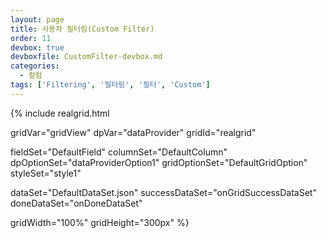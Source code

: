 ```yaml
---
layout: page
title: 사용자 필터링(Custom Filter)
order: 11
devbox: true
devboxfile: CustomFilter-devbox.md
categories:
  - 컬럼
tags: ['Filtering', '필터링', '필터', 'Custom']
---
```


<script>
var onGridSuccessDataSet = function(data, textStatus, jqXHR) {
	dataProvider.setRows(data);
}

var onDoneDataSet = function() {

}

function setCustomFilter(){
	if ($("#customerText").val() == ""){

	}else{
		var span = $("#spanFilters");
		var label = $("<label />").appendTo(span);
		$("<input />", { type: "checkbox", name: "chkAutoFilterItem", value: $("#customerText").val(), checked: true}).appendTo(label);
		label.append($("#customerText").val());
		span.append("<br/>");
		document.getElementById("customerText").value = ""
		applyAutoFilter();
	}
}

function applyAutoFilter() {
  var filterExpr = "";
  var filterItems = $('input[name="chkAutoFilterItem"]:checked');
  autoFilterItems = [];
  for (var i = 0; i < filterItems.length; i++) {
    autoFilterItems.push(filterItems[i].value);
    if (filterExpr != "")
      filterExpr += " or ";
    filterExpr += "(value like '%" + filterItems[i].value + "%')";
  };
  console.log(filterExpr);
  var filters = {
    name: "auto_result",
    criteria: filterExpr,
    active: true,
    hidden:true
  };

  gridView.addColumnFilters("CustomerID", filters, true);
  $("#divAutoFilter").hide();
};

function closeAutoFilter() {
  $("#divAutoFilter").hide();
}

</script>

{% include realgrid.html

  gridVar="gridView"
  dpVar="dataProvider"
  gridId="realgrid"

  fieldSet="DefaultField"
  columnSet="DefaultColumn"
  dpOptionSet="dataProviderOption1"
  gridOptionSet="DefaultGridOption"
  styleSet="style1"

  dataSet="DefaultDataSet.json"
  successDataSet="onGridSuccessDataSet"
  doneDataSet="onDoneDataSet"

  gridWidth="100%"
  gridHeight="300px" %}


<div id="divAutoFilter" style="display:none; position:absolute; height:280px; width:146px; background-color:#eeeeee; border:1px solid black;">
	<input type="text" id="customerText" placeholder="Custom Filter" style="height:20px;width:144px" onkeypress="if(event.keyCode==13) {setCustomFilter();}" autofocus>
    <span id="spanFilters" style="overflow-y:scroll; display:block; width:100%; height:230px">
    </span>

    <a class="btn secondary small lowercase" onclick="applyAutoFilter();" id="applyAutoFilter">Apply</a>
    <a class="btn secondary small lowercase" onclick="closeAutoFilter();" id="cancelAutoFilter">Cancel</a>

</div>